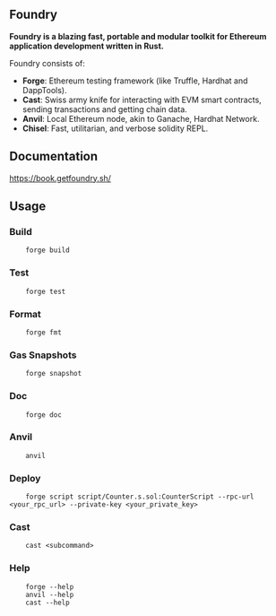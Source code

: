 ## Foundry

**Foundry is a blazing fast, portable and modular toolkit for Ethereum application development written in Rust.**

Foundry consists of:

-   **Forge**: Ethereum testing framework (like Truffle, Hardhat and DappTools).
-   **Cast**: Swiss army knife for interacting with EVM smart contracts, sending transactions and getting chain data.
-   **Anvil**: Local Ethereum node, akin to Ganache, Hardhat Network.
-   **Chisel**: Fast, utilitarian, and verbose solidity REPL.

## Documentation

https://book.getfoundry.sh/

## Usage

### Build

```shell
    forge build
```

### Test

```shell
    forge test
```

### Format

```shell
    forge fmt
```

### Gas Snapshots

```shell
    forge snapshot
```

### Doc

```shell
    forge doc
```

### Anvil

```shell
    anvil
```

### Deploy

```shell
    forge script script/Counter.s.sol:CounterScript --rpc-url <your_rpc_url> --private-key <your_private_key>
```

### Cast

```shell
    cast <subcommand>
```

### Help

```shell
    forge --help
    anvil --help
    cast --help
```
